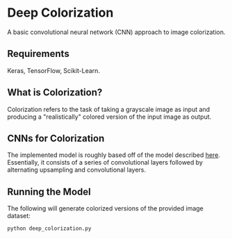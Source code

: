 # Deep Colorization

A basic convolutional neural network (CNN) approach to image colorization.

## Requirements

Keras, TensorFlow, Scikit-Learn.

## What is Colorization?

Colorization refers to the task of taking a grayscale image as input and producing a "realistically" colored version of the input image as output.

## CNNs for Colorization

The implemented model is roughly based off of the model described [here](http://hi.cs.waseda.ac.jp/~iizuka/projects/colorization/en/). Essentially, it consists of a series of convolutional layers followed by alternating upsampling and convolutional layers.

## Running the Model

The following will generate colorized versions of the provided image dataset:

```python
python deep_colorization.py
```



